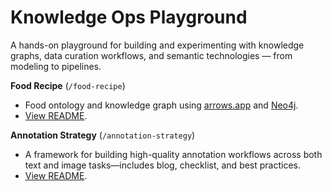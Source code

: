 # Knowledge Ops Playground

A hands-on playground for building and experimenting with knowledge graphs, data curation workflows, and semantic technologies — from modeling to pipelines.

**Food Recipe** (`/food-recipe`)
- Food ontology and knowledge graph using [arrows.app](https://arrows.app) and [Neo4j](https://neo4j.com). 
- [View README](./food-recipe/README.md).

**Annotation Strategy** (`/annotation-strategy`)
- A framework for building high-quality annotation workflows across both text and image tasks—includes blog, checklist, and best practices.  
- [View README](./annotation-strategy/README.md).